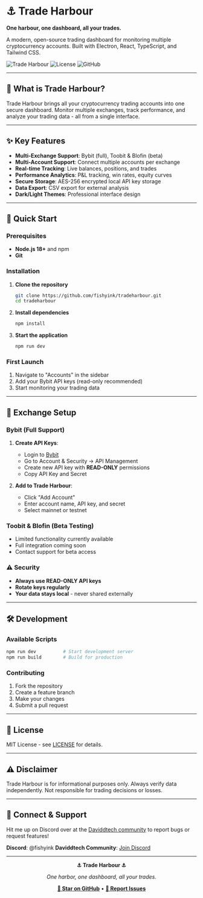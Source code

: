 # ⚓ Trade Harbour
**One harbour, one dashboard, all your trades.**

A modern, open-source trading dashboard for monitoring multiple cryptocurrency accounts. Built with Electron, React, TypeScript, and Tailwind CSS.

![Trade Harbour](https://img.shields.io/badge/Trade%20Harbour-v1.3.1-blue.svg)
![License](https://img.shields.io/badge/license-MIT-green.svg)
![GitHub](https://img.shields.io/badge/GitHub-fishyink%2Ftradeharbour-black.svg)

---

## 🌊 What is Trade Harbour?

Trade Harbour brings all your cryptocurrency trading accounts into one secure dashboard. Monitor multiple exchanges, track performance, and analyze your trading data - all from a single interface.

---

## ✨ Key Features

- **Multi-Exchange Support**: Bybit (full), Toobit & Blofin (beta)
- **Multi-Account Support**: Connect multiple accounts per exchange
- **Real-time Tracking**: Live balances, positions, and trades
- **Performance Analytics**: P&L tracking, win rates, equity curves
- **Secure Storage**: AES-256 encrypted local API key storage
- **Data Export**: CSV export for external analysis
- **Dark/Light Themes**: Professional interface design

---

## 🚀 Quick Start

### Prerequisites
- **Node.js 18+** and npm
- **Git**

### Installation

1. **Clone the repository**
   ```bash
   git clone https://github.com/fishyink/tradeharbour.git
   cd tradeharbour
   ```

2. **Install dependencies**
   ```bash
   npm install
   ```

3. **Start the application**
   ```bash
   npm run dev
   ```

### First Launch

1. Navigate to "Accounts" in the sidebar
2. Add your Bybit API keys (read-only recommended)
3. Start monitoring your trading data

---

## 🔧 Exchange Setup

### Bybit (Full Support)
1. **Create API Keys**:
   - Login to [Bybit](https://bybit.com)
   - Go to Account & Security → API Management
   - Create new API key with **READ-ONLY** permissions
   - Copy API Key and Secret

2. **Add to Trade Harbour**:
   - Click "Add Account"
   - Enter account name, API key, and secret
   - Select mainnet or testnet

### Toobit & Blofin (Beta Testing)
- Limited functionality currently available
- Full integration coming soon
- Contact support for beta access

### ⚠️ Security

- **Always use READ-ONLY API keys**
- **Rotate keys regularly**
- **Your data stays local** - never shared externally

---

## 🛠️ Development

### Available Scripts
```bash
npm run dev          # Start development server
npm run build        # Build for production
```

### Contributing
1. Fork the repository
2. Create a feature branch
3. Make your changes
4. Submit a pull request

---

## 📄 License

MIT License - see [LICENSE](LICENSE) for details.

---

## ⚠️ Disclaimer

Trade Harbour is for informational purposes only. Always verify data independently. Not responsible for trading decisions or losses.

---

## 🤝 Connect & Support

Hit me up on Discord over at the [Daviddtech community](https://discord.gg/daviddtech) to report bugs or request features!

**Discord**: @fishyink
**Daviddtech Community**: [Join Discord](https://discord.gg/daviddtech)

---

<div align="center">

**⚓ Trade Harbour ⚓**

*One harbor, one dashboard, all your trades.*

**[🌟 Star on GitHub](https://github.com/fishyink/tradeharbour)** • **[🐛 Report Issues](https://github.com/fishyink/tradeharbour/issues)**

</div>